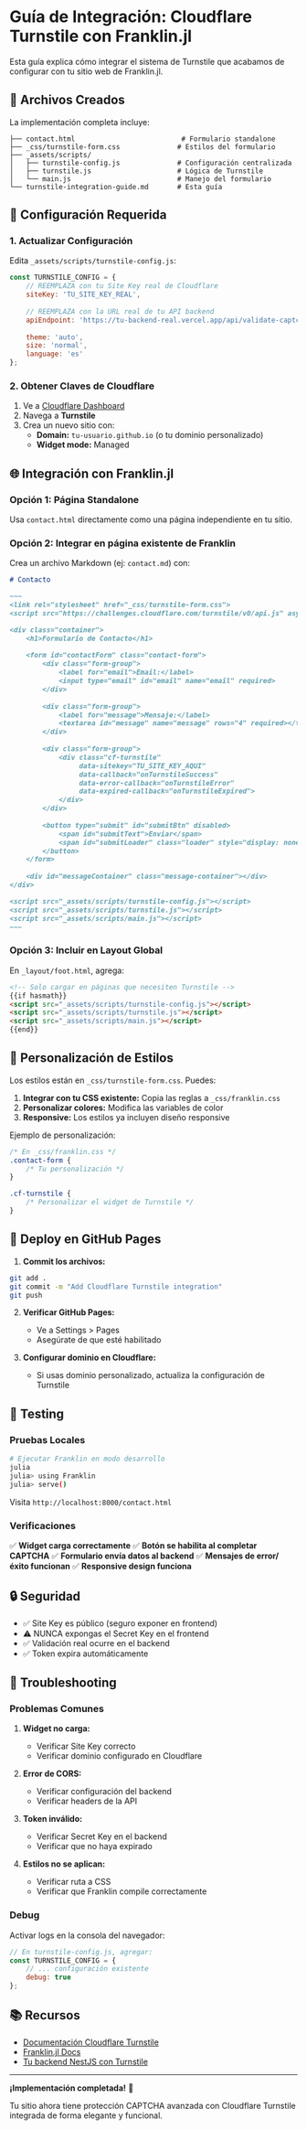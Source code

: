 # Guía de Integración: Cloudflare Turnstile con Franklin.jl

Esta guía explica cómo integrar el sistema de Turnstile que acabamos de configurar con tu sitio web de Franklin.jl.

## 📁 Archivos Creados

La implementación completa incluye:

```
├── contact.html                          # Formulario standalone
├── _css/turnstile-form.css              # Estilos del formulario
├── _assets/scripts/
│   ├── turnstile-config.js              # Configuración centralizada
│   ├── turnstile.js                     # Lógica de Turnstile
│   └── main.js                          # Manejo del formulario
└── turnstile-integration-guide.md       # Esta guía
```

## 🔧 Configuración Requerida

### 1. Actualizar Configuración

Edita `_assets/scripts/turnstile-config.js`:

```javascript
const TURNSTILE_CONFIG = {
    // REEMPLAZA con tu Site Key real de Cloudflare
    siteKey: 'TU_SITE_KEY_REAL',
    
    // REEMPLAZA con la URL real de tu API backend
    apiEndpoint: 'https://tu-backend-real.vercel.app/api/validate-captcha',
    
    theme: 'auto',
    size: 'normal',
    language: 'es'
};
```

### 2. Obtener Claves de Cloudflare

1. Ve a [Cloudflare Dashboard](https://dash.cloudflare.com/)
2. Navega a **Turnstile**
3. Crea un nuevo sitio con:
   - **Domain:** `tu-usuario.github.io` (o tu dominio personalizado)
   - **Widget mode:** Managed

## 🌐 Integración con Franklin.jl

### Opción 1: Página Standalone

Usa `contact.html` directamente como una página independiente en tu sitio.

### Opción 2: Integrar en página existente de Franklin

Crea un archivo Markdown (ej: `contact.md`) con:

```markdown
# Contacto

~~~
<link rel="stylesheet" href="_css/turnstile-form.css">
<script src="https://challenges.cloudflare.com/turnstile/v0/api.js" async defer></script>

<div class="container">
    <h1>Formulario de Contacto</h1>
    
    <form id="contactForm" class="contact-form">
        <div class="form-group">
            <label for="email">Email:</label>
            <input type="email" id="email" name="email" required>
        </div>
        
        <div class="form-group">
            <label for="message">Mensaje:</label>
            <textarea id="message" name="message" rows="4" required></textarea>
        </div>
        
        <div class="form-group">
            <div class="cf-turnstile" 
                 data-sitekey="TU_SITE_KEY_AQUI"
                 data-callback="onTurnstileSuccess"
                 data-error-callback="onTurnstileError"
                 data-expired-callback="onTurnstileExpired">
            </div>
        </div>
        
        <button type="submit" id="submitBtn" disabled>
            <span id="submitText">Enviar</span>
            <span id="submitLoader" class="loader" style="display: none;"></span>
        </button>
    </form>
    
    <div id="messageContainer" class="message-container"></div>
</div>

<script src="_assets/scripts/turnstile-config.js"></script>
<script src="_assets/scripts/turnstile.js"></script>
<script src="_assets/scripts/main.js"></script>
~~~
```

### Opción 3: Incluir en Layout Global

En `_layout/foot.html`, agrega:

```html
<!-- Solo cargar en páginas que necesiten Turnstile -->
{{if hasmath}}
<script src="_assets/scripts/turnstile-config.js"></script>
<script src="_assets/scripts/turnstile.js"></script>
<script src="_assets/scripts/main.js"></script>
{{end}}
```

## 🎨 Personalización de Estilos

Los estilos están en `_css/turnstile-form.css`. Puedes:

1. **Integrar con tu CSS existente:** Copia las reglas a `_css/franklin.css`
2. **Personalizar colores:** Modifica las variables de color
3. **Responsive:** Los estilos ya incluyen diseño responsive

Ejemplo de personalización:

```css
/* En _css/franklin.css */
.contact-form {
    /* Tu personalización */
}

.cf-turnstile {
    /* Personalizar el widget de Turnstile */
}
```

## 🚀 Deploy en GitHub Pages

1. **Commit los archivos:**
```bash
git add .
git commit -m "Add Cloudflare Turnstile integration"
git push
```

2. **Verificar GitHub Pages:**
   - Ve a Settings > Pages
   - Asegúrate de que esté habilitado

3. **Configurar dominio en Cloudflare:**
   - Si usas dominio personalizado, actualiza la configuración de Turnstile

## 🧪 Testing

### Pruebas Locales

```bash
# Ejecutar Franklin en modo desarrollo
julia
julia> using Franklin
julia> serve()
```

Visita `http://localhost:8000/contact.html`

### Verificaciones

✅ **Widget carga correctamente**
✅ **Botón se habilita al completar CAPTCHA**
✅ **Formulario envía datos al backend**
✅ **Mensajes de error/éxito funcionan**
✅ **Responsive design funciona**

## 🔒 Seguridad

- ✅ Site Key es público (seguro exponer en frontend)
- ⚠️ NUNCA expongas el Secret Key en el frontend
- ✅ Validación real ocurre en el backend
- ✅ Token expira automáticamente

## 🐛 Troubleshooting

### Problemas Comunes

1. **Widget no carga:**
   - Verificar Site Key correcto
   - Verificar dominio configurado en Cloudflare

2. **Error de CORS:**
   - Verificar configuración del backend
   - Verificar headers de la API

3. **Token inválido:**
   - Verificar Secret Key en el backend
   - Verificar que no haya expirado

4. **Estilos no se aplican:**
   - Verificar ruta a CSS
   - Verificar que Franklin compile correctamente

### Debug

Activar logs en la consola del navegador:

```javascript
// En turnstile-config.js, agregar:
const TURNSTILE_CONFIG = {
    // ... configuración existente
    debug: true
};
```

## 📚 Recursos

- [Documentación Cloudflare Turnstile](https://developers.cloudflare.com/turnstile/)
- [Franklin.jl Docs](https://franklinjl.org/)
- [Tu backend NestJS con Turnstile](tu-url-backend)

---

**¡Implementación completada!** 🎉 

Tu sitio ahora tiene protección CAPTCHA avanzada con Cloudflare Turnstile integrada de forma elegante y funcional.